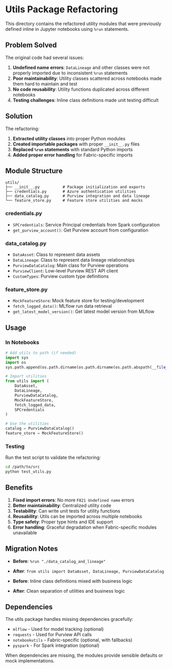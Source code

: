 # Utils Package Refactoring

This directory contains the refactored utility modules that were previously defined inline in Jupyter notebooks using `%run` statements.

## Problem Solved

The original code had several issues:

1. **Undefined name errors**: `DataLineage` and other classes were not properly imported due to inconsistent `%run` statements
2. **Poor maintainability**: Utility classes scattered across notebooks made them hard to maintain and test
3. **No code reusability**: Utility functions duplicated across different notebooks
4. **Testing challenges**: Inline class definitions made unit testing difficult

## Solution

The refactoring:

1. **Extracted utility classes** into proper Python modules
2. **Created importable packages** with proper `__init__.py` files
3. **Replaced `%run` statements** with standard Python imports
4. **Added proper error handling** for Fabric-specific imports

## Module Structure

```  # noqa
utils/
├── __init__.py          # Package initialization and exports
├── credentials.py       # Azure authentication utilities
├── data_catalog.py      # Purview integration and data lineage
└── feature_store.py     # Feature store utilities and mocks
```

### credentials.py

- `SPCredentials`: Service Principal credentials from Spark configuration
- `get_purview_account()`: Get Purview account from configuration

### data_catalog.py

- `DataAsset`: Class to represent data assets
- `DataLineage`: Class to represent data lineage relationships
- `PurviewDataCatalog`: Main class for Purview operations
- `PurviewClient`: Low-level Purview REST API client
- `CustomTypes`: Purview custom type definitions

### feature_store.py

- `MockFeatureStore`: Mock feature store for testing/development
- `fetch_logged_data()`: MLflow run data retrieval
- `get_latest_model_version()`: Get latest model version from MLflow

## Usage

### In Notebooks

```python
# Add utils to path (if needed)
import sys
import os
sys.path.append(os.path.dirname(os.path.dirname(os.path.abspath(__file__))))

# Import utilities
from utils import (
    DataAsset,
    DataLineage,
    PurviewDataCatalog,
    MockFeatureStore,
    fetch_logged_data,
    SPCredentials
)

# Use the utilities
catalog = PurviewDataCatalog()
feature_store = MockFeatureStore()
```

### Testing

Run the test script to validate the refactoring:

```bash
cd /path/to/src
python test_utils.py
```

## Benefits

1. **Fixed import errors**: No more `F821 Undefined name` errors
2. **Better maintainability**: Centralized utility code
3. **Testability**: Can write unit tests for utility functions
4. **Reusability**: Utils can be imported across multiple notebooks
5. **Type safety**: Proper type hints and IDE support
6. **Error handling**: Graceful degradation when Fabric-specific modules unavailable

## Migration Notes

- **Before**: `%run "./data_catalog_and_lineage"`
- **After**: `from utils import DataAsset, DataLineage, PurviewDataCatalog`

- **Before**: Inline class definitions mixed with business logic
- **After**: Clean separation of utilities and business logic

## Dependencies

The utils package handles missing dependencies gracefully:

- `mlflow` - Used for model tracking (optional)
- `requests` - Used for Purview API calls
- `notebookutils` - Fabric-specific (optional, with fallbacks)
- `pyspark` - For Spark integration (optional)

When dependencies are missing, the modules provide sensible defaults or mock implementations.
